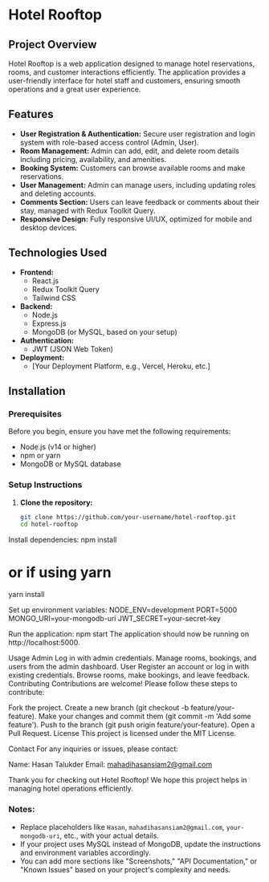 ﻿# Hotel Rooftop

## Project Overview

Hotel Rooftop is a web application designed to manage hotel reservations, rooms, and customer interactions efficiently. The application provides a user-friendly interface for hotel staff and customers, ensuring smooth operations and a great user experience.

## Features

- **User Registration & Authentication:** Secure user registration and login system with role-based access control (Admin, User).
- **Room Management:** Admin can add, edit, and delete room details including pricing, availability, and amenities.
- **Booking System:** Customers can browse available rooms and make reservations.
- **User Management:** Admin can manage users, including updating roles and deleting accounts.
- **Comments Section:** Users can leave feedback or comments about their stay, managed with Redux Toolkit Query.
- **Responsive Design:** Fully responsive UI/UX, optimized for mobile and desktop devices.

## Technologies Used

- **Frontend:**
  - React.js
  - Redux Toolkit Query
  - Tailwind CSS
- **Backend:**
  - Node.js
  - Express.js
  - MongoDB (or MySQL, based on your setup)
- **Authentication:**
  - JWT (JSON Web Token)
- **Deployment:**
  - [Your Deployment Platform, e.g., Vercel, Heroku, etc.]

## Installation

### Prerequisites

Before you begin, ensure you have met the following requirements:

- Node.js (v14 or higher)
- npm or yarn
- MongoDB or MySQL database

### Setup Instructions

1. **Clone the repository:**
   ```bash
   git clone https://github.com/your-username/hotel-rooftop.git
   cd hotel-rooftop
   ```

Install dependencies:
npm install

# or if using yarn

yarn install

Set up environment variables:
NODE_ENV=development
PORT=5000
MONGO_URI=your-mongodb-uri
JWT_SECRET=your-secret-key

Run the application:
npm start
The application should now be running on http://localhost:5000.

Usage
Admin
Log in with admin credentials.
Manage rooms, bookings, and users from the admin dashboard.
User
Register an account or log in with existing credentials.
Browse rooms, make bookings, and leave feedback.
Contributing
Contributions are welcome! Please follow these steps to contribute:

Fork the project.
Create a new branch (git checkout -b feature/your-feature).
Make your changes and commit them (git commit -m 'Add some feature').
Push to the branch (git push origin feature/your-feature).
Open a Pull Request.
License
This project is licensed under the MIT License.

Contact
For any inquiries or issues, please contact:

Name: Hasan Talukder
Email: mahadihasansiam2@gmail.com

Thank you for checking out Hotel Rooftop! We hope this project helps in managing hotel operations efficiently.

### Notes:

- Replace placeholders like `Hasan`, `mahadihasansiam2@gmail.com`, `your-mongodb-uri`, etc., with your actual details.
- If your project uses MySQL instead of MongoDB, update the instructions and environment variables accordingly.
- You can add more sections like "Screenshots," "API Documentation," or "Known Issues" based on your project's complexity and needs.
